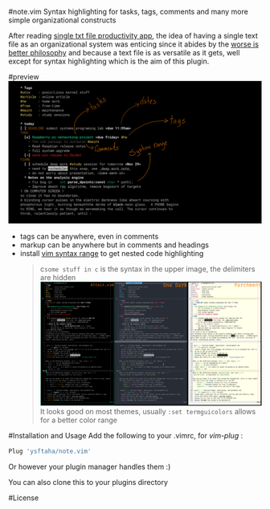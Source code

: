 #note.vim
Syntax highlighting for tasks, tags, comments and many more simple 
organizational constructs


After reading [single txt file productivity app](https://jeffhuang.com/productivity_text_file/),
the idea of having a single text file as an organizational system was enticing
since it abides by the [worse is better philosophy](https://en.wikipedia.org/wiki/Worse_is_better)
and because a text file is as versatile as it gets, well except for syntax
highlighting which is the aim of this plugin.


#preview
![Markup of highlight groups](res/close.png)
  - tags can be anywhere, even in comments
  - markup can be anywhere but in comments and headings
  - install [vim syntax range](https://github.com/vim-scripts/SyntaxRange) to
    get nested code highlighting
    > c```some stuff in c``` is the syntax in the upper image, the delimiters
    > are hidden
![Different color-schemes](res/colo.png)
It looks good on most themes, usually `:set termguicolors` allows for a better
color range

#Installation and Usage
Add the following to your .vimrc, for *vim-plug* :

```sh
Plug 'ysftaha/note.vim'
```

Or however your plugin manager handles them :)

You can also clone this to your plugins directory

#License
